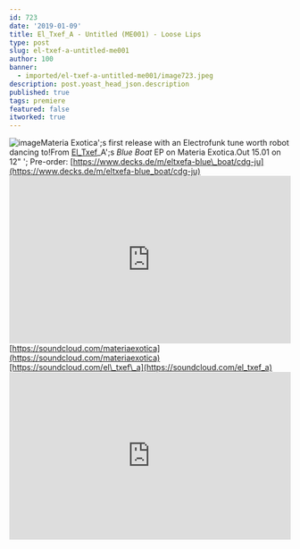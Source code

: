 ```yaml
---
id: 723
date: '2019-01-09'
title: El_Txef_A - Untitled (ME001) - Loose Lips
type: post
slug: el-txef-a-untitled-me001
author: 100
banner:
  - imported/el-txef-a-untitled-me001/image723.jpeg
description: post.yoast_head_json.description
published: true
tags: premiere
featured: false
itworked: true
---
```

![image](../imported/el-txef-a-untitled-me001/image723.jpeg)Materia Exotica';s first release with an Electrofunk tune worth robot dancing to!From [El\_Txef](https://www.residentadvisor.net/dj/el_txef_a)\_A';s _Blue Boat_ EP on Materia Exotica.Out 15.01 on 12" '; Pre-order: [https://www.decks.de/m/eltxefa-blue\_boat/cdg-ju](https://www.decks.de/m/eltxefa-blue_boat/cdg-ju)<iframe width='100%' height='300' scrolling='no' frameborder='no' allow='autoplay' src='https://w.soundcloud.com/player/?url=https%3A//api.soundcloud.com/tracks/556535346&color=%23ff5500&auto_play=false&hide_related=false&show_comments=true&show_user=true&show_reposts=false&show_teaser=true'></iframe>[https://soundcloud.com/materiaexotica](https://soundcloud.com/materiaexotica)[https://soundcloud.com/el\_txef\_a](https://soundcloud.com/el_txef_a)<iframe width='100%' height='300' scrolling='no' frameborder='no' allow='autoplay' src='https://www.youtube.com/embed/XSu_f8V6_Qk'></iframe>